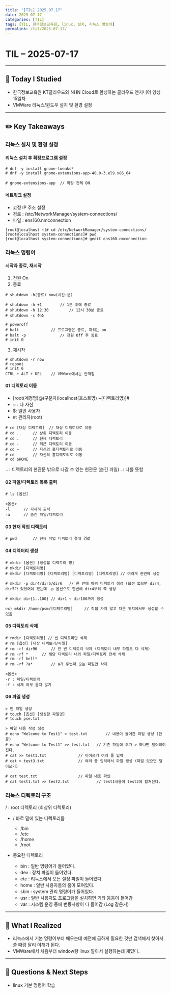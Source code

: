 ```yaml
---
title: "[TIL] 2025.07.17"
date: 2025-07-17
categories: [TIL]
tags: [TIL, 한국정보교육원, linux, 설치, 리눅스 명령어]
permalink: /til/2025-07-17/
---
```


# TIL – 2025-07-17
<!-- 오늘 날짜 -->

---

## 📘 Today I Studied
<!-- 오늘 공부한 강의, 실습, 문서 등 -->
- 한국정보교육원 KT클라우드와 NHN Cloud로 완성하는 클라우드 엔지니어 양성 15일차
- VMWare 리눅스/윈도우 설치 및 환경 설정


---

## ✏️ Key Takeaways
<!-- 오늘 배운 주요 개념, 이론, 흐름 등을 자유롭게 정리하세요 -->

### 리눅스 설치 및 환경 설정

#### 리눅스 설치 후 확장프로그램 설정
```
# dnf -y install gnome-tweaks*
# dnf -y install gnome-extensions-app-40.0-3.el9.x86_64

# gnome-extensions-app 	// 확장 전체 ON
```

#### 네트워크 설정
- 고정 IP 주소 설정
- 경로 : /etc/NetworkManager/system-connections/
- 파일 : ens160.nmconnection

```
[root@localhost ~]# cd /etc/NetworkManager/system-connections/
[root@localhost system-connections]# pwd
[root@localhost system-connections]# gedit ens160.nmconnection 
```

### 리눅스 명령어

#### 시작과 종료, 재시작
1) 전원 On  
2) 종료

```
# shutdown -h(종료) now(시간:분)

# shutdown -h +1 		// 1분 후에 종료
# shutdown -h 12:30 		// 12시 30분 종료
# shutdown -c 취소

# poweroff
# halt				// 프로그램은 종료, 파워는 on
# halt -p 				// 전원 Off 후 종료
# init 0 	
```

3) 재시작
```
# shutdown -r now
# reboot
# init 6
CTRL + ALT + DEL 	// VMWare에서는 안먹힘 		
```

#### 01 디렉토리 이동

- [root(계정명)@(구분자)localhost(호스트명) ~(디렉토리명)]# 
- ~ : 나 자신
- $: 일반 사용자
- #: 관리자(root)

```
# cd [대상 디렉토리]	// 대상 디렉토리로 이동
# cd ..		// 상위 디렉토리 이동.
# cd .		// 현재 디렉토리
# cd -		// 최근 디렉토리 이동
# cd ~ 		// 자신의 홈디렉토리로 이동
# cd		// 자신의 홈디렉토리로 이동
# cd $HOME
```

.. : 디렉토리의 현관문 밖으로 나갈 수 있는 현관문 (숨긴 파일)
. : 나를 뜻함

#### 02 파일/디렉토리 목록 출력

```
# ls [옵션]

<옵션>
-l		// 자세히 출력
-a 		// 숨긴 파일/디렉토리
```

#### 03 현재 작업 디렉토리

```
# pwd		// 현재 작업 디렉토리 절대 경로
```

#### 04 디렉터리 생성

```
# mkdir [옵션] [생성할 디렉토리 명]
# mkdir [디렉토리명]
# mkdir [디렉토리명] [디렉토리명] [디렉토리명] [디렉토리명]	// 여러개 한번에 생성

# mkdir -p dir4/dir5/dir6	// 한 번에 하위 디렉토리 생성 (옵션 없으면 dir4, dir5가 있었어야 됐는데 -p 옵션으로 한번에 dir4부터 쭉 생성	

# mkdir dir{1..100}	// dir1 ~ dir100까지 생성

ex) mkdir /home/psm/[디렉토리명]		// 직접 가지 않고 다른 위치에서도 생성할 수 있음
```

#### 05 디렉토리 삭제

```
# rmdir [디렉토리명]	// 빈 디렉토리만 삭제
# rm [옵션] [대상 디렉토리/파일]
# rm -rf dir96		// 안 빈 디렉토리 삭제 (디렉토리 내부 파일도 다 삭제)
# rm -rf * 		// 해당 디렉토리 내의 파일/디렉토리 전체 삭제
# rm -rf hell*		
# rm -rf ?a*		// a가 두번째 오는 파일만 삭제

<옵션>
-r : 파일/디렉토리
-f : 삭제 여부 묻지 않기
```

#### 06 파일 생성

```
> 빈 파일 생성
# touch [옵션] [생성할 파일명]
# touch pse.txt

> 파일 내용 작성 생성
# echo "Welcome to Test1" > test.txt		// 내용이 들어간 파일 생성 (한줄)
# echo "Welcome to Test1" >> test.txt	// 기존 파일에 추가 > 하나면 덮어씌여진다.
# cat >> test1.txt 				// 이어쓰기 여러 줄 입력
# cat > test3.txt				// 여러 줄 입력해서 파일 생성 (파일 있으면 덮어쓰기)

# cat test.txt					// 파일 내용 확인
# cat test1.txt >> test2.txt 			// test1내용이 test2에 합쳐진다.
```

### 리눅스 디렉토리 구조

 / : root 디렉토리 (최상위 디렉토리)

- / 바로 밑에 있는 디렉토리들
    - /bin
    - /etc
    - /home
    - /root

- 중요한 디렉토리
    - bin 	: 일반 명령어가 들어있다.
    - dev	: 장치 파일이 들어있다.
    - etc	: 리눅스에서 모든 설정 파일이 들어있다.
    - home	: 일반 사용자들의 홈이 모여있다.
    - sbin	: system 관리 명령어가 들어있다.
    - usr	: 일반 사용자도 프로그램을 설치하면 기타 등등이 들어감
    - var	: 시스템 운영 중에 변동사항이 다 들어감 (Log 같은거)


--- 
## 🌱 What I Realized
<!-- 오늘 느낀 점, 인사이트, 나만의 정리 -->
- 리눅스에서 기본 명령어부터 배우는데 예전에 급하게 필요한 것만 검색해서 찾아서 쓸 때랑 달리 이해가 된다.
- VMWare에서 처음부터 window랑 linux 깔아서 실행하는데 재밌다.

---

## 👀 Questions & Next Steps
- linux 기본 명령어 학습
<!-- 내일 할 것, 궁금한 점, 더 찾아볼 개념 등 -->

